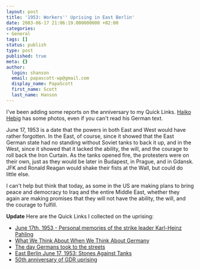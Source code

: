 ```yaml
---
layout: post
title: '1953: Workers'' Uprising in East Berlin'
date: 2003-06-17 21:06:19.000000000 +02:00
categories:
- General
tags: []
status: publish
type: post
published: true
meta: {}
author:
  login: shanson
  email: papascott-wp@gmail.com
  display_name: PapaScott
  first_name: Scott
  last_name: Hanson
---
```

<p>I've been adding some reports on the anniversary to my Quick Links.  <a title="Heute vor 50 Jahren: Volksaufstand in der DDR :: hebig.org/blog" href="http://www.hebig.org/blogs/archives/main/001045.php">Haiko Hebig</a> has some photos, even if you can't read his German text. </p>
<p>June 17, 1953 is a date that the powers in both East and West would have rather forgotten. In the East, of course, since it showed that the East German state had no standing without Soviet tanks to back it up, and in the West, since it showed that it lacked the ability, the will, and the courage to roll back the Iron Curtain. As the tanks opened fire, the protesters were on their own, just as they would be later in Budapest, in Prague, and in Gdansk. JFK and Ronald Reagan would shake their fists at the Wall, but could do little else.</p>
<p>I can't help but think that today, as some in the US  are making plans to bring peace and democracy to Iraq and the entire Middle East, whether they again are making promises that they will not have the ability, the will, and the courage to fulfill.</p>
<p><b>Update</b> Here are the Quick Links I collected on the uprising:</p>
<ul>
<li><a title="The people in the GDR withdrew its trust in the government" href="http://www.volksaufstand1953.de/english/english.html">June 17th, 1953 - Personal memories of the strike leader Karl-Heinz Pahling</a></li>
<li><a title="divided East Germans into those who could live with the regime and those who could stand it no longer" href="http://www.heise.de/tp/english/kolumnen/hud/15008/1.html">What We Think About When We Think About Germany</a></li>
<li><a title=" 60 to 80 civilians were killed during the uprisings, although the definite numbers were never verified" href="http://www.faz.com/IN/INtemplates/eFAZ/docmain.asp?rub=%7BF1B72E86-3783-11D4-A3AA-009027BA22E4%7D&amp;doc=%7BDEDC99E1-268F-48C4-8DE4-A0D8A5ECDDCF%7D">The day Germans took to the streets</a></li>
<li><a title="50 deaths, hundreds of injuries and thousands of arrests and prison sentences" href="http://www.dw-world.de/english/0,3367,1432_A_894998_1_A,00.html">East Berlin June 17, 1953: Stones Against Tanks</a></li>
<li><a title="and the West stood by and did nothing, just like in 1956, 1961, 1968..." href="http://www.dw-world.de/english/0,3367,4789_W_895692,00.html">50th anniversary of GDR uprising</a></li>
</ul>
